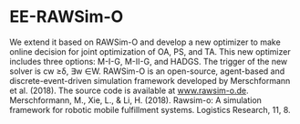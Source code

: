 # EE-RAWSim-O
We extend it based on RAWSim-O and develop a new optimizer to make online decision for joint optimization of OA, PS, and TA. This new optimizer includes three options: M-I-G, M-II-G, and HADGS. The trigger of the new solver is cw ≥δ, ∃w ∈W. RAWSim-O is an open-source, agent-based and discrete-event-driven simulation framework developed by Merschformann et al. (2018). The source code is available at www.rawsim-o.de. Merschformann, M., Xie, L., & Li, H. (2018). Rawsim-o: A simulation framework for robotic mobile fulfillment systems. Logistics Research, 11, 8.
